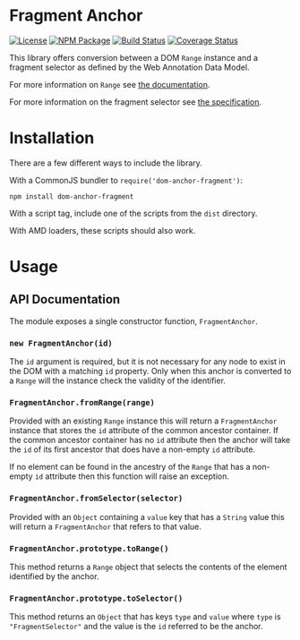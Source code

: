 Fragment Anchor
===============

[![License](https://img.shields.io/badge/license-MIT-blue.svg)](http://opensource.org/licenses/MIT)
[![NPM Package](https://img.shields.io/npm/v/dom-anchor-fragment.svg)](https://www.npmjs.com/package/dom-anchor-fragment)
[![Build Status](https://travis-ci.org/hypothesis/dom-anchor-fragment.svg?branch=master)](https://travis-ci.org/hypothesis/dom-anchor-fragment)
[![Coverage Status](https://coveralls.io/repos/hypothesis/dom-anchor-fragment/badge.svg?branch=master)](https://coveralls.io/r/hypothesis/dom-anchor-fragment?branch=master)

This library offers conversion between a DOM `Range` instance and a fragment
selector as defined by the Web Annotation Data Model.

For more information on `Range` see
[the documentation](https://developer.mozilla.org/en-US/docs/Web/API/Range).

For more information on the fragment selector see
[the specification](http://www.w3.org/TR/annotation-model/#fragment-selector).

Installation
============

There are a few different ways to include the library.

With a CommonJS bundler to `require('dom-anchor-fragment')`:

    npm install dom-anchor-fragment

With a script tag, include one of the scripts from the `dist` directory.

With AMD loaders, these scripts should also work.

Usage
=====

## API Documentation

The module exposes a single constructor function, `FragmentAnchor`.

### `new FragmentAnchor(id)`

The `id` argument is required, but it is not necessary for any node to exist
in the DOM with a matching `id` property. Only when this anchor is converted
to a `Range` will the instance check the validity of the identifier.

### `FragmentAnchor.fromRange(range)`

Provided with an existing `Range` instance this will return a `FragmentAnchor`
instance that stores the `id` attribute of the common ancestor container. If
the common ancestor container has no `id` attribute then the anchor will take
the `id` of its first ancestor that does have a non-empty `id` attribute.

If no element can be found in the ancestry of the `Range` that has a non-empty
`id` attribute then this function will raise an exception.

### `FragmentAnchor.fromSelector(selector)`

Provided with an `Object` containing a `value` key that has a `String` value
this will return a `FragmentAnchor` that refers to that value.

### `FragmentAnchor.prototype.toRange()`

This method returns a `Range` object that selects the contents of the element
identified by the anchor.

### `FragmentAnchor.prototype.toSelector()`

This method returns an `Object` that has keys `type` and `value` where `type`
is `"FragmentSelector"` and the value is the `id` referred to be the anchor.
